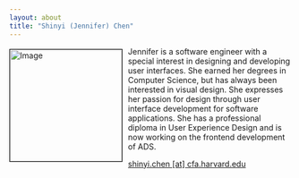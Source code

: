 ```yaml
---
layout: about
title: "Shinyi (Jennifer) Chen"
---
```


<img src="{{ site.baseurl }}/about/img/ads_logo.png" height="200" width="200" alt="Image" style="float: left; margin: 4px 10px 0px 0px; border: 1px solid #000000;">

Jennifer is a software engineer with a special interest in designing and developing user interfaces. She earned her degrees in Computer Science, but has always been interested in visual design. She expresses her passion for design through user interface development for software applications. She has a professional diploma in User Experience Design and is now working on the frontend development of ADS.

[shinyi.chen [at] cfa.harvard.edu](mailto:shinyi.chen@cfa.harvard.edu)
